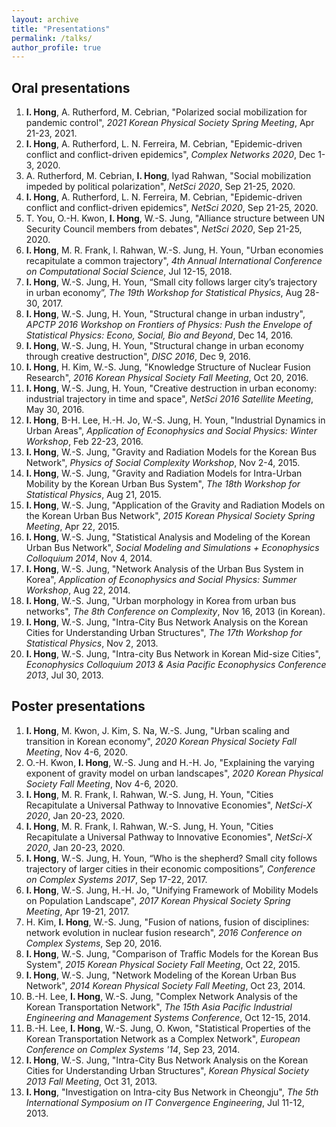 ```yaml
---
layout: archive
title: "Presentations"
permalink: /talks/
author_profile: true
---
```


Oral presentations
------
1. **I. Hong**, A. Rutherford, M. Cebrian, "Polarized social mobilization for pandemic control", *2021 Korean Physical Society Spring Meeting*, Apr 21-23, 2021.
1. **I. Hong**, A. Rutherford, L. N. Ferreira, M. Cebrian, "Epidemic-driven conflict and conflict-driven epidemics", *Complex Networks 2020*, Dec 1-3, 2020. 
1. A. Rutherford, M. Cebrian, **I. Hong**, Iyad Rahwan, "Social mobilization impeded by political polarization", *NetSci 2020*, Sep 21-25, 2020.
1. **I. Hong**, A. Rutherford, L. N. Ferreira, M. Cebrian, "Epidemic-driven conflict and conflict-driven epidemics", *NetSci 2020*, Sep 21-25, 2020. 
1. T. You, O.-H. Kwon, **I. Hong**, W.-S. Jung, "Alliance structure between UN Security Council members from debates", *NetSci 2020*, Sep 21-25, 2020.
1. **I. Hong**, M. R. Frank, I. Rahwan, W.-S. Jung, H. Youn, "Urban economies recapitulate a common trajectory", *4th Annual International Conference on Computational Social Science*, Jul 12-15, 2018.
1. **I. Hong**, W.-S. Jung, H. Youn, “Small city follows larger city’s trajectory in urban economy”, *The 19th Workshop for Statistical Physics*, Aug 28-30, 2017.
1. **I. Hong**, W.-S. Jung, H. Youn, "Structural change in urban industry", *APCTP 2016 Workshop on Frontiers of Physics: Push the Envelope of Statistical Physics: Econo, Social, Bio and Beyond*, Dec 14, 2016.
1. **I. Hong**, W.-S. Jung, H. Youn, "Structural change in urban economy through creative destruction", *DISC 2016*, Dec 9, 2016.
1. **I. Hong**, H. Kim, W.-S. Jung, "Knowledge Structure of Nuclear Fusion Research", *2016 Korean Physical Society Fall Meeting*, Oct 20, 2016.
1. **I. Hong**, W.-S. Jung, H. Youn, "Creative destruction in urban economy: industrial trajectory in time and space", *NetSci 2016 Satellite Meeting*, May 30, 2016.
1. **I. Hong**, B-H. Lee, H.-H. Jo, W.-S. Jung, H. Youn, "Industrial Dynamics in Urban Areas", *Application of Econophysics and Social Physics: Winter Workshop*, Feb 22-23, 2016.
1. **I. Hong**, W.-S. Jung, "Gravity and Radiation Models for the Korean Bus Network", *Physics of Social Complexity Workshop*, Nov 2-4, 2015.
1. **I. Hong**, W.-S. Jung, "Gravity and Radiation Models for Intra-Urban Mobility by the Korean Urban Bus System", *The 18th Workshop for Statistical Physics*, Aug 21, 2015.
1. **I. Hong**,  W.-S. Jung, "Application of the Gravity and Radiation Models on the Korean Urban Bus Network", *2015 Korean Physical Society Spring Meeting*, Apr 22, 2015.
1. **I. Hong**, W.-S. Jung, "Statistical Analysis and Modeling of the Korean Urban Bus Network", *Social Modeling and Simulations + Econophysics Colloquium 2014*, Nov 4, 2014.
1. **I. Hong**, W.-S. Jung, "Network Analysis of the Urban Bus System in Korea", *Application of Econophysics and Social Physics: Summer Workshop*, Aug 22, 2014.
1. **I. Hong**, W.-S. Jung, "Urban morphology in Korea from urban bus networks", *The 8th Conference on Complexity*, Nov 16, 2013 (in Korean).
1. **I. Hong**, W.-S. Jung, "Intra-City Bus Network Analysis on the Korean Cities for Understanding Urban Structures", *The 17th Workshop for Statistical Physics*, Nov 2, 2013.
1. **I. Hong**, W.-S. Jung, "Intra-city Bus Network in Korean Mid-size Cities", *Econophysics Colloquium 2013 & Asia Pacific Econophysics Conference 2013*, Jul 30, 2013.

Poster presentations
------
1. **I. Hong**, M. Kwon, J. Kim, S. Na, W.-S. Jung, "Urban scaling and transition in Korean economy", *2020 Korean Physical Society Fall Meeting*, Nov 4-6, 2020.
1. O.-H. Kwon, **I. Hong**, W.-S. Jung and H.-H. Jo, "Explaining the varying exponent of gravity model on urban landscapes", *2020 Korean Physical Society Fall Meeting*, Nov 4-6, 2020.
1. **I. Hong**, M. R. Frank, I. Rahwan, W.-S. Jung, H. Youn, "Cities Recapitulate a Universal Pathway to Innovative Economies", *NetSci-X 2020*, Jan 20-23, 2020.
1. **I. Hong**, M. R. Frank, I. Rahwan, W.-S. Jung, H. Youn, "Cities Recapitulate a Universal Pathway to Innovative Economies", *NetSci-X 2020*, Jan 20-23, 2020.
1. **I. Hong**, W.-S. Jung, H. Youn, “Who is the shepherd? Small city follows trajectory of larger cities in their economic compositions”, *Conference on Complex Systems 2017*, Sep 17-22, 2017.
1. **I. Hong**, W.-S. Jung, H.-H. Jo, "Unifying Framework of Mobility Models on Population Landscape", *2017 Korean Physical Society Spring Meeting*, Apr 19-21, 2017.
1. H. Kim, **I. Hong**, W.-S. Jung, "Fusion of nations, fusion of disciplines: network evolution in nuclear fusion research", *2016 Conference on Complex Systems*, Sep 20, 2016.
1. **I. Hong**, W.-S. Jung, "Comparison of Traffic Models for the Korean Bus System", *2015 Korean Physical Society Fall Meeting*, Oct 22, 2015.
1. **I. Hong**, W.-S. Jung, "Network Modeling of the Korean Urban Bus Network", *2014 Korean Physical Society Fall Meeting*, Oct 23, 2014.
1. B.-H. Lee, **I. Hong**, W.-S. Jung, "Complex Network Analysis of the Korean Transportation Network", *The 15th Asia Pacific Industrial Engineering and Management Systems Conference*, Oct 12-15, 2014.
1. B.-H. Lee, **I. Hong**, W.-S. Jung, O. Kwon, "Statistical Properties of the Korean Transportation Network as a Complex Network", *European Conference on Complex Systems '14*, Sep 23, 2014.
1. **I. Hong**, W.-S. Jung, "Intra-City Bus Network Analysis on the Korean Cities for Understanding Urban Structures", *Korean Physical Society 2013 Fall Meeting*, Oct 31, 2013.
1. **I. Hong**, "Investigation on Intra-city Bus Network in Cheongju", *The 5th International Symposium on IT Convergence Engineering*, Jul 11-12, 2013.
